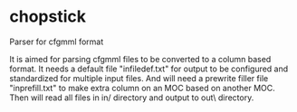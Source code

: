 # chopstick
Parser for cfgmml format

It is aimed for parsing cfgmml files to be converted to a column based format.
It needs a default file "infiledef.txt" for output to be configured and standardized for multiple input files.
And will need a prewrite filler file "inprefill.txt" to make extra column on an MOC based on another MOC.
Then will read all files in in/ directory and output to out\ directory.
